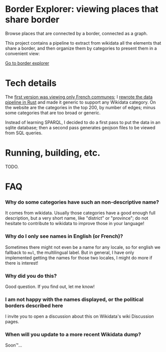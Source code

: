 # Border Explorer: viewing places that share border

Browse places that are connected by a border, connected as a graph.

This project contains a pipeline to extract from wikidata all the elements that share a border, and then organize them by categories to present them in a convenient view:

[Go to border explorer](https://anisse.github.io/border-explorer)


# Tech details

The [first version was viewing only French communes](https://anisse.astier.eu/wikidata-communes-viewer.html); I [rewrote the data pipeline in Rust](https://github.com/ansuz/RIIR) and made it generic to support any Wikidata category. On the website are the categories in the top 200, by number of edges; minus some categories that are too broad or generic.

Instead of learning SPARQL, I decided to do a first pass to put the data in an sqlite database; then a second pass generates geojson files to be viewed from SQL queries.

# Running, building, etc.

TODO.

# FAQ

### Why do some categories have such an non-descriptive name?

It comes from wikidata. Usually those categories have a good enough full description, but a very short name, like "district" or "province"; do not hesitate to contribute to wikidata to improve those in your language!

### Why do I only see names in English (or French)?

Sometimes there might not even be a name for any locale, so for english we fallback to `mul`, the multilingual label. But in general, I have only implemented getting the names for those two locales, I might do more if there is interest!

### Why did you do this?

Good question. If you find out, let me know!

### I am not happy with the names displayed, or the political borders described here

I invite you to open a discussion about this on Wikidata's wiki Discussion pages.

### When will you update to a more recent Wikidata dump?

Soon™…



